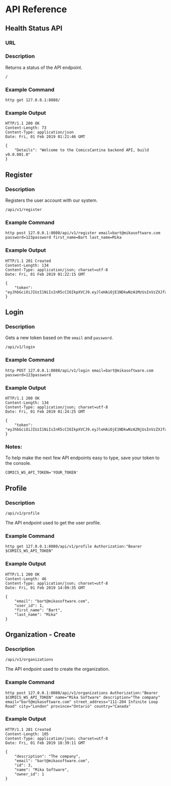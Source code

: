 # API Reference
## Health Status API

### URL
### Description
Returns a status of the API endpoint.

  ```
  /
  ```

### Example Command

  ```
  http get 127.0.0.1:8080/
  ```

### Example Output

  ```
  HTTP/1.1 200 OK
  Content-Length: 73
  Content-Type: application/json
  Date: Fri, 01 Feb 2019 01:21:46 GMT

  {
      "Details": "Welcome to the ComicsCantina backend API, build v0.0.001.0"
  }
  ```

## Register
### Description
Registers the user account with our system.

  ```
  /api/v1/register
  ````

### Example Command

  ```
  http post 127.0.0.1:8080/api/v1/register email=bart@mikasoftware.com password=123password first_name=Bart last_name=Mika
  ```

### Example Output

  ```
  HTTP/1.1 201 Created
  Content-Length: 134
  Content-Type: application/json; charset=utf-8
  Date: Fri, 01 Feb 2019 01:22:15 GMT

  {
      "token": "eyJhbGciOiJIUzI1NiIsInR5cCI6IkpXVCJ9.eyJleHAiOjE1NDkwNzA1MzUsInVzZXJfaWQiOjF9.S13lwn4lSHMNCSi2D0bbDNjNNKcjnTLGvBrzbFWNZDw"
  }
  ```

## Login
### Description
Gets a new token based on the ``email`` and ``password``.

  ```
  /api/v1/login
  ```

### Example Command

  ```
  http POST 127.0.0.1:8080/api/v1/login email=bart@mikasoftware.com password=123password
  ```

### Example Output

  ```
  HTTP/1.1 200 OK
  Content-Length: 134
  Content-Type: application/json; charset=utf-8
  Date: Fri, 01 Feb 2019 01:24:25 GMT

  {
      "token": "eyJhbGciOiJIUzI1NiIsInR5cCI6IkpXVCJ9.eyJleHAiOjE1NDkwNzA2NjUsInVzZXJfaWQiOjF9.s16HtRf7qzu5vDV1iY3c5g8UMYfS1cvM3bV9e3ammxA"
  }
  ```

### Notes:
To help make the next few API endpoints easy to type, save your token to the console.

  ```
  COMICS_WS_API_TOKEN='YOUR_TOKEN'
  ```

## Profile
### Description

  ```
  /api/v1/profile
  ```

The API endpoint used to get the user profile.

### Example Command

  ```
  http get 127.0.0.1:8080/api/v1/profile Authorization:"Bearer $COMICS_WS_API_TOKEN"
  ```

### Example Output

  ```
  HTTP/1.1 200 OK
  Content-Length: 46
  Content-Type: application/json; charset=utf-8
  Date: Fri, 01 Feb 2019 14:09:35 GMT

  {
      "email": "bart@mikasoftware.com",
      "user_id": 1,
      "first_name": "Bart",
      "last_name": "Mika"
  }
  ```

## Organization - Create
### Description

  ```
  /api/v1/organizations
  ```

The API endpoint used to create the organization.

### Example Command

  ```
  http post 127.0.0.1:8080/api/v1/organizations Authorization:"Bearer $COMICS_WS_API_TOKEN" name="Mika Software" description="The company" email="bart@mikasoftware.com" street_address="111-204 Infinite Loop Road" city="London" province="Ontario" country="Canada"
  ```

### Example Output

  ```
  HTTP/1.1 201 Created
  Content-Length: 105
  Content-Type: application/json; charset=utf-8
  Date: Fri, 01 Feb 2019 18:39:11 GMT

  {
      "description": "The company",
      "email": "bart@mikasoftware.com",
      "id": 3,
      "name": "Mika Software",
      "owner_id": 1
  }
  ```
